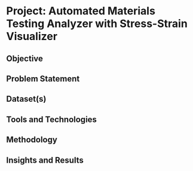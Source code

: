 # Project: Automated Materials Testing Analyzer with Stress-Strain Visualizer

## Objective

## Problem Statement

## Dataset(s)

## Tools and Technologies

## Methodology

## Insights and Results
